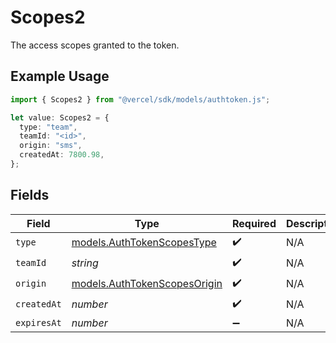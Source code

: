 # Scopes2

The access scopes granted to the token.

## Example Usage

```typescript
import { Scopes2 } from "@vercel/sdk/models/authtoken.js";

let value: Scopes2 = {
  type: "team",
  teamId: "<id>",
  origin: "sms",
  createdAt: 7800.98,
};
```

## Fields

| Field                                                              | Type                                                               | Required                                                           | Description                                                        |
| ------------------------------------------------------------------ | ------------------------------------------------------------------ | ------------------------------------------------------------------ | ------------------------------------------------------------------ |
| `type`                                                             | [models.AuthTokenScopesType](../models/authtokenscopestype.md)     | :heavy_check_mark:                                                 | N/A                                                                |
| `teamId`                                                           | *string*                                                           | :heavy_check_mark:                                                 | N/A                                                                |
| `origin`                                                           | [models.AuthTokenScopesOrigin](../models/authtokenscopesorigin.md) | :heavy_check_mark:                                                 | N/A                                                                |
| `createdAt`                                                        | *number*                                                           | :heavy_check_mark:                                                 | N/A                                                                |
| `expiresAt`                                                        | *number*                                                           | :heavy_minus_sign:                                                 | N/A                                                                |